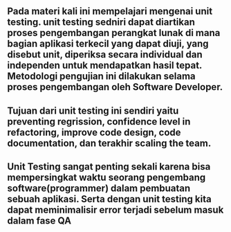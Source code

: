## Pada materi kali ini mempelajari mengenai unit testing. unit testing sedniri dapat diartikan proses pengembangan perangkat lunak di mana bagian aplikasi terkecil yang dapat diuji, yang disebut unit, diperiksa secara individual dan independen untuk mendapatkan hasil tepat. Metodologi pengujian ini dilakukan selama proses pengembangan oleh Software Developer.
## Tujuan dari unit testing ini sendiri yaitu preventing regrission, confidence level in refactoring, improve code design, code documentation, dan terakhir scaling the team.
## Unit Testing sangat penting sekali karena bisa mempersingkat waktu seorang pengembang software(programmer) dalam pembuatan sebuah aplikasi. Serta dengan unit testing kita dapat meminimalisir error terjadi sebelum masuk dalam fase QA 